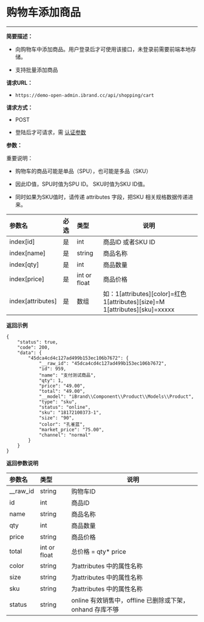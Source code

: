  # 购物车添加商品
 
 **** 
     
**简要描述：** 

- 向购物车中添加商品。用户登录后才可使用该接口，未登录前需要前端本地存储。

- 支持批量添加商品

**请求URL：** 

- `https://demo-open-admin.ibrand.cc/api/shopping/cart `
  
**请求方式：**

- POST 

- 登陆后才可请求，需 [认证参数](https://www.ibrand.cc/docs/api/v1/authentication "认证参数")


**参数：** 

重要说明：

- 购物车的商品可能是单品（SPU），也可能是多品（SKU）

- 因此ID值，SPU时值为SPU ID。 SKU时值为SKU ID值。

- 同时如果为SKU值时，请传递 attributes 字段，把SKU 相关规格数据传递进来。

|参数名|必选|类型|说明|
|:----    |:---|:----- |-----   |
|index[id] |是  |int | 商品ID 或者SKU ID   |
|index[name] |是  |string | 商品名称    |
|index[qty]     |是  |int | 商品数量    |
|index[price]     |是  |int or float | 商品价格    |
|index[attributes]     |是  |数组 | 如：1[attributes][color]=红色  1[attributes][size]=M  1[attributes][sku]=xxxxx

 **返回示例**

``` 
{
    "status": true,
    "code": 200,
    "data": {
        "45dca4cd4c127ad499b153ec106b7672": {
            "__raw_id": "45dca4cd4c127ad499b153ec106b7672",
            "id": 959,
            "name": "支付测试商品",
            "qty": 1,
            "price": "49.00",
            "total": "49.00",
            "__model": "iBrand\\Component\\Product\\Models\\Product",
            "type": "sku",
            "status": "online",
            "sku": "18172100373-1",
            "size": "90",
            "color": "孔雀蓝",
            "market_price": "75.00",
            "channel": "normal"
        }
    }
}
```

 **返回参数说明** 

|参数名|类型|说明|
|:-----  |:-----|-----                           |
|__raw_id |string   |购物车ID  |
|id |int   |商品ID  |
|name |string   |商品名称  |
|qty |int   |商品数量  |
|price |string   |商品价格  |
|total |int or float   |总价格  = qty* price|
|color |string   | 为attributes 中的属性名称  |
|size |string   |为attributes 中的属性名称   |
|sku |string   |为attributes 中的属性名称   |
|status |string   |online 有效销售中，offline 已删除或下架，onhand 存库不够   |




